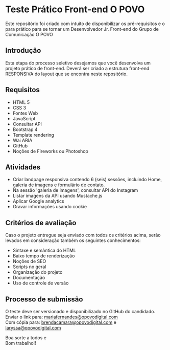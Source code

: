 # Teste Prático Front-end O POVO
Este repositório foi criado com intuito de disponibilizar os pré-requisitos e o para prático para se tornar um Desenvolvedor Jr. Front-end do Grupo de Comunicação O POVO   

## Introdução

Esta etapa do processo seletivo desejamos que você desenvolva um projeto prático de front-end. 
Deverá ser criado a estrutura front-end RESPONSIVA do layout que se encontra neste repositório.

## Requisitos

- HTML 5
- CSS 3
- Fontes Web 
- JavaScript 
- Consultar API
- Bootstrap 4
- Template rendering
- Wai ARIA
- GitHub
- Noções de Fireworks ou Photoshop

## Atividades

- Criar landpage responsiva contendo 6 (seis) sessões, incluindo Home, galeria de imagens e formulário de contato.
- Na sessão 'galeria de imagens', consultar API do Instagram
- Listar imagens da API usando Mustache.js
- Aplicar Google analytics
- Gravar informações usando cookie

## Critérios de avaliação 

Caso o projeto entregue seja enviado com todos os critérios acima, 
serão levados em consideração também os seguintes conhecimentos:

- Sintaxe e semântica do HTML
- Baixo tempo de renderização
- Noções de SEO
- Scripts no geral
- Organização do projeto
- Documentação
- Uso de controle de versão

## Processo de submissão

O teste deve ser versionado e disponibilizado no GitHub do candidado.<br />
Enviar o link para: mariafernandes@opovodigital.com<br />
Com cópia para: brendacamara@opovodigital.com  e laryssa@opovodigital.com


Boa sorte a todos e<br />
Bom trabalho!!
